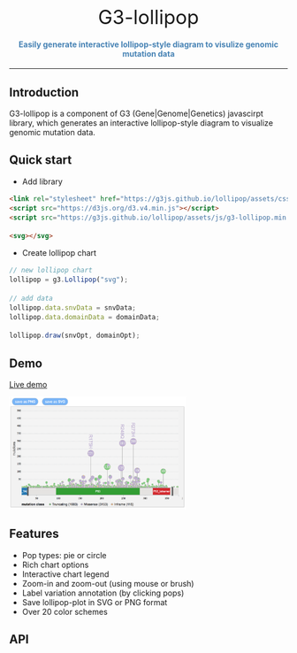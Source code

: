 <p align="center">
<span style="font-size:2.5em;">G3-lollipop</span>

<h4 align="center" style="color:steelblue">
Easily generate interactive lollipop-style diagram to visulize genomic mutation data
</h4>
</p>

------

## Introduction

G3-lollipop is a component of G3 (Gene|Genome|Genetics) javascirpt library, which generates an interactive lollipop-style diagram to visualize genomic mutation data.

## Quick start

- Add library
```html
<link rel="stylesheet" href="https://g3js.github.io/lollipop/assets/css/g3-styles.min.css">
<script src="https://d3js.org/d3.v4.min.js"></script>
<script src="https://g3js.github.io/lollipop/assets/js/g3-lollipop.min.js"></script>

<svg></svg>
```

- Create lollipop chart

```javascript
// new lollipop chart
lollipop = g3.Lollipop("svg");

// add data
lollipop.data.snvData = snvData;
lollipop.data.domainData = domainData;

lollipop.draw(snvOpt, domainOpt);
```

## Demo
[Live demo](https://bl.ocks.org/phoeguo/583a12e04c6b9d7ca1825cdbdc62f531)

<a href="https://bl.ocks.org/phoeguo/583a12e04c6b9d7ca1825cdbdc62f531"><img src="./docs/assets/img/screenshot1.png" alt="demo screenshot" style="width:320px;"/></a>

## Features

- Pop types: pie or circle
- Rich chart options
- Interactive chart legend
- Zoom-in and zoom-out (using mouse or brush)
- Label variation annotation (by clicking pops)
- Save lollipop-plot in SVG or PNG format
- Over 20 color schemes

## API
